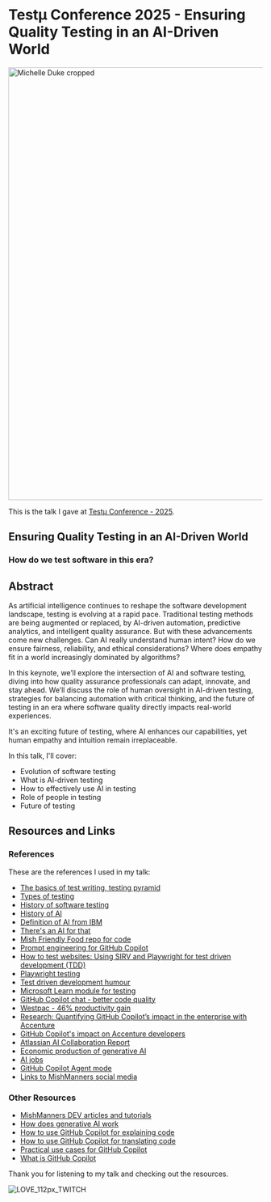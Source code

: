#  Testμ Conference 2025 - Ensuring Quality Testing in an AI-Driven World

<img width="1200" height="856" alt="Michelle Duke cropped" src="https://github.com/user-attachments/assets/7359f412-d313-472e-9a15-9a014eaa9ed0" />

This is the talk I gave at [Testμ Conference - 2025](https://www.lambdatest.com/testmuconf-2025/michelle-duke).

## Ensuring Quality Testing in an AI-Driven World

### How do we test software in this era?

## Abstract

As artificial intelligence continues to reshape the software development landscape, testing is evolving at a rapid pace. Traditional testing methods are being augmented or replaced, by AI-driven automation, predictive analytics, and intelligent quality assurance. But with these advancements come new challenges. Can AI really understand human intent? How do we ensure fairness, reliability, and ethical considerations? Where does empathy fit in a world increasingly dominated by algorithms?

In this keynote, we’ll explore the intersection of AI and software testing, diving into how quality assurance professionals can adapt, innovate, and stay ahead. We’ll discuss the role of human oversight in AI-driven testing, strategies for balancing automation with critical thinking, and the future of testing in an era where software quality directly impacts real-world experiences.

It's an exciting future of testing, where AI enhances our capabilities, yet human empathy and intuition remain irreplaceable.

In this talk, I'll cover:
- Evolution of software testing
- What is AI-driven testing
- How to effectively use AI in testing
- Role of people in testing
- Future of testing

## Resources and Links

### References

These are the references I used in my talk:

- [The basics of test writing, testing pyramid](https://martinfowler.com/articles/practical-test-pyramid.html)
- [Types of testing](https://www.atlassian.com/continuous-delivery/software-testing/types-of-software-testing)
- [History of software testing](https://www.geeksforgeeks.org/software-testing/history-of-software-testing/)
- [History of AI](https://www.tableau.com/data-insights/ai/history)
- [Definition of AI from IBM](https://www.ibm.com/cloud/learn/what-is-artificial-intelligence)
- [There's an AI for that](https://theresanaiforthat)
- [Mish Friendly Food repo for code](https://github.com/mishmanners/mish-friendly-food)
- [Prompt engineering for GitHub Copilot](https://dev.to/github/a-beginners-guide-to-prompt-engineering-with-github-copilot-3ibp)
- [How to test websites: Using SIRV and Playwright for test driven development (TDD)](https://dev.to/mishmanners/how-to-test-websites-using-sirv-and-playwright-for-test-driven-development-tdd-8ph)
- [Playwright testing](https://playwright.dev/)
- [Test driven development humour](https://www.reddit.com/r/ProgrammerHumor/comments/tgogft/sometimes_progress_looks_like_failure/)
- [Microsoft Learn module for testing](https://learn.microsoft.com/en-us/training/modules/develop-unit-tests-using-github-copilot-tools/)
- [GitHub Copilot chat - better code quality](https://github.blog/news-insights/research/research-quantifying-github-copilots-impact-on-code-quality/)
- [Westpac - 46% productivity gain](https://www.itnews.com.au/news/westpac-sees-46-percent-productivity-gain-from-ai-coding-experiment-596423)
- [Research: Quantifying GitHub Copilot’s impact in the enterprise with Accenture](https://github.blog/news-insights/research/research-quantifying-github-copilots-impact-in-the-enterprise-with-accenture/)
- [GitHub Copilot's impact on Accenture developers](https://github.blog/news-insights/research/research-quantifying-github-copilots-impact-in-the-enterprise-with-accenture/)
- [Atlassian AI Collaboration Report](https://www.atlassian.com/blog/productivity/ai-collaboration-report)
- [Economic production of generative AI](https://www.mckinsey.com/capabilities/mckinsey-digital/our-insights/the-economic-potential-of-generative-ai-the-next-productivity-frontier#key-insights)
- [AI jobs](https://www.abc.net.au/news/2024-03-13/ai-jobs-linkedin-artificial-intelligence-worker-future/103570268)
- [GitHub Copilot Agent mode](https://github.blog/news-insights/product-news/github-copilot-agent-mode-activated/)
- [Links to MishManners social media](https://mishmanners.info)

### Other Resources

- [MishManners DEV articles and tutorials](https://dev.to/mishmanners)
- [How does generative AI work](https://pages.dscout.com/hubfs/dscout-The%20New%20Properties%20of%20GenAI%20(1).pdf)
- [How to use GitHub Copilot for explaining code](https://dev.to/github/understand-your-code-using-github-copilot-5375)
- [How to use GitHub Copilot for translating code](https://dev.to/github/how-to-translate-code-into-other-languages-using-github-copilot-3n6f)
- [Practical use cases for GitHub Copilot](https://dev.to/github/why-use-github-copilot-and-copilot-labs-practical-use-cases-for-the-ai-pair-programmer-4hf4)
- [What is GitHub Copilot](https://youtu.be/Z7hp241--vc)

Thank you for listening to my talk and checking out the resources.

![LOVE_112px_TWITCH](https://github.com/user-attachments/assets/b5b55810-0f76-4887-a3e5-c9455b18ec7b)
